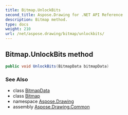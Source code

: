 ```yaml
---
title: Bitmap.UnlockBits
second_title: Aspose.Drawing for .NET API Reference
description: Bitmap method. 
type: docs
weight: 210
url: /net/aspose.drawing/bitmap/unlockbits/
---
```

## Bitmap.UnlockBits method

```csharp
public void UnlockBits(BitmapData bitmapData)
```

### See Also

* class [BitmapData](../../../aspose.drawing.imaging/bitmapdata/)
* class [Bitmap](../)
* namespace [Aspose.Drawing](../../bitmap/)
* assembly [Aspose.Drawing.Common](../../../)


